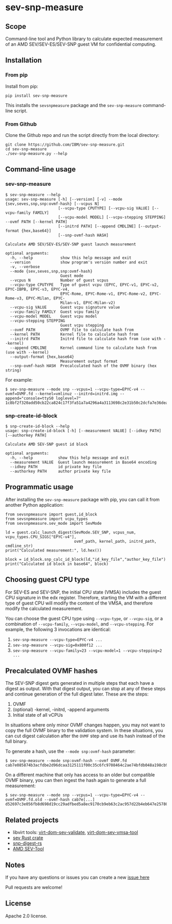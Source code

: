 # sev-snp-measure

## Scope

Command-line tool and Python library to calculate expected measurement of an
AMD SEV/SEV-ES/SEV-SNP guest VM for confidential computing.

## Installation

### From pip

Install from pip:

    pip install sev-snp-measure

This installs the `sevsnpmeasure` package and the `sev-snp-measure`
command-line script.

### From Github

Clone the Github repo and run the script directly from the local directory:

    git clone https://github.com/IBM/sev-snp-measure.git
    cd sev-snp-measure
    ./sev-snp-measure.py --help

## Command-line usage

### sev-snp-measure
```
$ sev-snp-measure --help
usage: sev-snp-measure [-h] [--version] [-v] --mode {sev,seves,snp,snp:ovmf-hash} [--vcpus N]
                       [--vcpu-type CPUTYPE] [--vcpu-sig VALUE] [--vcpu-family FAMILY]
                       [--vcpu-model MODEL] [--vcpu-stepping STEPPING] --ovmf PATH [--kernel PATH]
                       [--initrd PATH] [--append CMDLINE] [--output-format {hex,base64}]
                       [--snp-ovmf-hash HASH]

Calculate AMD SEV/SEV-ES/SEV-SNP guest launch measurement

optional arguments:
  -h, --help            show this help message and exit
  --version             show program's version number and exit
  -v, --verbose
  --mode {sev,seves,snp,snp:ovmf-hash}
                        Guest mode
  --vcpus N             Number of guest vcpus
  --vcpu-type CPUTYPE   Type of guest vcpu (EPYC, EPYC-v1, EPYC-v2, EPYC-IBPB, EPYC-v3, EPYC-v4,
                        EPYC-Rome, EPYC-Rome-v1, EPYC-Rome-v2, EPYC-Rome-v3, EPYC-Milan, EPYC-
                        Milan-v1, EPYC-Milan-v2)
  --vcpu-sig VALUE      Guest vcpu signature value
  --vcpu-family FAMILY  Guest vcpu family
  --vcpu-model MODEL    Guest vcpu model
  --vcpu-stepping STEPPING
                        Guest vcpu stepping
  --ovmf PATH           OVMF file to calculate hash from
  --kernel PATH         Kernel file to calculate hash from
  --initrd PATH         Initrd file to calculate hash from (use with --kernel)
  --append CMDLINE      Kernel command line to calculate hash from (use with --kernel)
  --output-format {hex,base64}
                        Measurement output format
  --snp-ovmf-hash HASH  Precalculated hash of the OVMF binary (hex string)
```

For example:

    $ sev-snp-measure --mode snp --vcpus=1 --vcpu-type=EPYC-v4 --ovmf=OVMF.fd --kernel=vmlinuz --initrd=initrd.img --append="console=ttyS0 loglevel=7"
    1c8bf2f320add50cb22ca824c17f3fa51a7a4296a4a3113698c2e31b50c2dcfa7e36dea3ebc3a9411061c30acffc6d5a

### snp-create-id-block
```
$ snp-create-id-block --help
usage: snp-create-id-block [-h] [--measurement VALUE] [--idkey PATH] [--authorkey PATH]

Calculate AMD SEV-SNP guest id block

optional arguments:
  -h, --help           show this help message and exit
  --measurement VALUE  Guest launch measurement in Base64 encoding
  --idkey PATH         id private key file
  --authorkey PATH     author private key file
```

## Programmatic usage

After installing the `sev-snp-measure` package with pip, you can call it from
another Python application:

```python3
from sevsnpmeasure import guest,id_block
from sevsnpmeasure import vcpu_types
from sevsnpmeasure.sev_mode import SevMode

ld = guest.calc_launch_digest(SevMode.SEV_SNP, vcpus_num, vcpu_types.CPU_SIGS["EPYC-v4"],
                              ovmf_path, kernel_path, initrd_path, cmdline_str)
print("Calculated measurement:", ld.hex())

block = id_block.snp_calc_id_block(ld,"id_key_file","author_key_file")
print("Calculated id block in base64", block)
```

## Choosing guest CPU type

For SEV-ES and SEV-SNP, the initial CPU state (VMSA) includes the guest CPU
signature in the edx register.  Therefore, starting the VM with a different
type of guest CPU will modify the content of the VMSA, and therefore modify the
calculated measurement.

You can choose the guest CPU type using `--vcpu-type`, or `--vcpu-sig`, or a
combination of `--vcpu-family`, `--vcpu-model`, and `--vcpu-stepping`. For
example, the following 3 invocations are identical:

1. `sev-snp-measure --vcpu-type=EPYC-v4 ...`
2. `sev-snp-measure --vcpu-sig=0x800f12 ...`
3. `sev-snp-measure --vcpu-family=23 --vcpu-model=1 --vcpu-stepping=2 ...`

## Precalculated OVMF hashes

The SEV-SNP digest gets generated in multiple steps that each have a digest as output. With that digest output, you can stop at any of these steps and continue generation of the full digest later. These are the steps:

1. OVMF
2. (optional) -kernel, -initrd, -append arguments
3. Initial state of all vCPUs

In situations where only minor OVMF changes happen, you may not want to copy the full OVMF binary to the validation system. In these situations, you can cut digest calculation after the `OVMF` step and use its hash instead of the full binary.

To generate a hash, use the `--mode snp:ovmf-hash` parameter:

    $ sev-snp-measure --mode snp:ovmf-hash --ovmf OVMF.fd
    cab7e085874b3acfdbe2d96dcaa3125111f00c35c6fc9708464c2ae74bfdb048a198cb9a9ccae0b3e5e1a33f5f249819

On a different machine that only has access to an older but compatible OVMF binary, you can then ingest the hash again to generate a full measurement:

    $ sev-snp-measure --mode snp --vcpus=1 --vcpu-type=EPYC-v4 --ovmf=OVMF.fd.old --ovmf-hash cab7e[...]
    d52697c3e056fb8d698d19cc29adfbed5a8ec9170cb9eb63c2ac957d22b4eb647e25780162036d063a0cf418b8830acc

## Related projects

* libvirt tools: [virt-dom-sev-validate](https://gitlab.com/berrange/libvirt/-/blob/lgtm/tools/virt-dom-sev-validate.py),
  [virt-dom-sev-vmsa-tool](https://gitlab.com/berrange/libvirt/-/blob/lgtm/tools/virt-dom-sev-vmsa-tool.py)
* [sev Rust crate](https://github.com/virtee/sev)
* [snp-digest-rs](https://github.com/slp/snp-digest-rs)
* [AMD SEV-Tool](https://github.com/AMDESE/sev-tool)

## Notes

If you have any questions or issues you can create a new [issue
here](https://github.com/IBM/sev-snp-measure/issues/new)

Pull requests are welcome!

## License

Apache 2.0 license.
